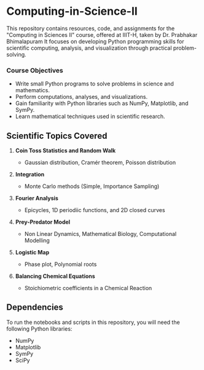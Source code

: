 # Computing-in-Science-II

This repository contains resources, code, and assignments for the "Computing in Sciences II" course, offered at IIIT-H, taken by Dr. Prabhakar Bhimalapuram
It focuses on developing Python programming skills for scientific computing, analysis, and visualization through practical problem-solving.

### Course Objectives
- Write small Python programs to solve problems in science and mathematics.
- Perform computations, analyses, and visualizations.
- Gain familiarity with Python libraries such as NumPy, Matplotlib, and SymPy.
- Learn mathematical techniques used in scientific research.

## Scientific Topics Covered

1. **Coin Toss Statistics and Random Walk**
   - Gaussian distribution, Cramér theorem, Poisson distribution

2. **Integration**
   - Monte Carlo methods (Simple, Importance Sampling)

3. **Fourier Analysis**
   - Epicycles, 1D periodiic functions, and 2D closed curves

4. **Prey-Predator Model**
    - Non Linear Dynamics, Mathematical Biology, Computational Modelling
    
5. **Logistic Map**
   - Phase plot, Polynomial roots

6. **Balancing Chemical Equations**
    - Stoichiometric coefficients in a Chemical Reaction

## Dependencies

To run the notebooks and scripts in this repository, you will need the following Python libraries:

- NumPy
- Matplotlib
- SymPy
- SciPy
